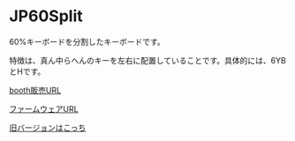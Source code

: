 # JP60Split

60%キーボードを分割したキーボードです。

特徴は、真ん中らへんのキーを左右に配置していることです。具体的には、6YBとHです。

[booth販売URL](https://skyhigh-works.booth.pm/items/2470855)

[ファームウェアURL](https://github.com/takashiski/qmk_firmware)


[旧バージョンはこっち](https://skyhigh-works.hatenablog.com/entry/2019/06/29/160030)